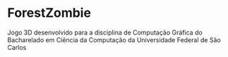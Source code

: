 # ForestZombie
Jogo 3D desenvolvido para a disciplina de Computação Gráfica do Bacharelado em Ciência da Computação da Universidade Federal de São Carlos
